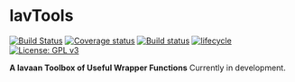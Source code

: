 
<!-- README.md is generated from README.Rmd. Please edit that file -->

# lavTools

[![Build
Status](https://travis-ci.org/mddavila/lavTools.svg?branch=master)](https://travis-ci.org/mddavila/lavTools)
[![Coverage
status](https://codecov.io/gh/mddavila/lavTools/branch/master/graph/badge.svg)](https://codecov.io/github/mddavila/lavTools?branch=master)
[![Build
status](https://ci.appveyor.com/api/projects/status/pax07iujvysry998?svg=true)](https://ci.appveyor.com/project/mddavila/lavtools)
[![lifecycle](https://img.shields.io/badge/lifecycle-experimental-orange.svg)](https://www.tidyverse.org/lifecycle/#experimental)
[![License: GPL
v3](https://img.shields.io/badge/License-GPLv3-blue.svg)](https://www.gnu.org/licenses/gpl-3.0)

**A lavaan Toolbox of Useful Wrapper Functions** Currently in
development.
